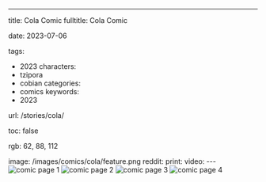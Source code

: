 ---
title: Cola Comic
fulltitle: Cola Comic

date: 2023-07-06

tags:
- 2023
characters:
- tzipora
- cobian
categories:
- comics
keywords:
- 2023

url: /stories/cola/

toc: false

rgb: 62, 88, 112

image: /images/comics/cola/feature.png
reddit:
print:
video:
---![comic page 1](/images/comics/cola/1.png)
![comic page 2](/images/comics/cola/2.png)
![comic page 3](/images/comics/cola/3.png)
![comic page 4](/images/comics/cola/4.png)
